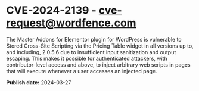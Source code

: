 # CVE-2024-2139 - cve-request@wordfence.com

The Master Addons for Elementor plugin for WordPress is vulnerable to Stored Cross-Site Scripting via the Pricing Table widget in all versions up to, and including, 2.0.5.6 due to insufficient input sanitization and output escaping. This makes it possible for authenticated attackers, with contributor-level access and above, to inject arbitrary web scripts in pages that will execute whenever a user accesses an injected page.

**Publish date:** 2024-03-27
